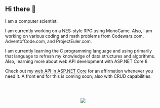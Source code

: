 ## Hi there 👋

I am a computer scientist.

I am currently working on a NES-style RPG using MonoGame. Also, I am working on various coding and math problems from Codewars.com, AdventofCode.com, and ProjectEuler.com.

I am currently learning the C programming language and using primarily that language to refresh my knowledge of data structures and algorithms. Also, learning more about web API development with ASP.NET Core 8.

Check out my <a href="https://affirmationapi-g5abftgteggkhqgj.westus2-01.azurewebsites.net/api/affirmation">web API in ASP.NET Core</a> for an affirmation whenever you need it. A front end for this is coming soon; also with CRUD capabilities.

<br /><br />
<p align="center">
  <a href="https://skillicons.dev">
    <img src="https://skillicons.dev/icons?i=c,cs,dotnet,linux,html,css" />
  </a>
</p>

<!--
**thomasdiggs/thomasdiggs** is a ✨ _special_ ✨ repository because its `README.md` (this file) appears on your GitHub profile.

Here are some ideas to get you started:

- 🔭 I’m currently working on ...
- 🌱 I’m currently learning ...
- 👯 I’m looking to collaborate on ...
- 🤔 I’m looking for help with ...
- 💬 Ask me about ...
- 📫 How to reach me: ...
- 😄 Pronouns: ...
- ⚡ Fun fact: ...
-->
